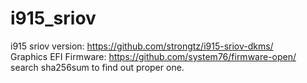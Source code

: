 # i915_sriov
i915 sriov version: https://github.com/strongtz/i915-sriov-dkms/  
Graphics EFI Firmware: https://github.com/system76/firmware-open/  search sha256sum to find out proper one.  
